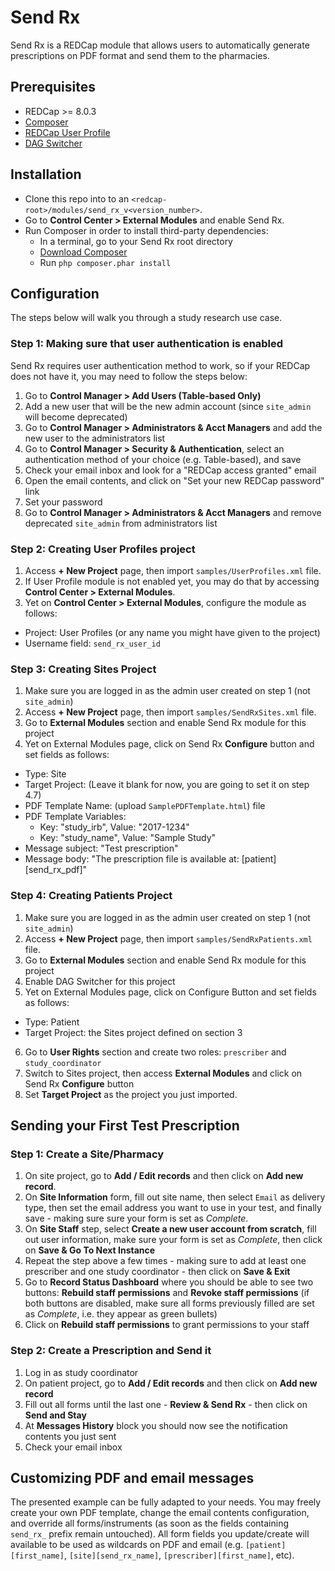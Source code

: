 # Send Rx

Send Rx is a REDCap module that allows users to automatically generate prescriptions on PDF format and send them to the pharmacies.

## Prerequisites
- REDCap >= 8.0.3
- [Composer](https://getcomposer.org/)
- [REDCap User Profile](https://github.com/ctsit/redcap_user_profile)
- [DAG Switcher](https://github.com/lsgs/redcap-dag-switcher)

## Installation
- Clone this repo into to an `<redcap-root>/modules/send_rx_v<version_number>`.
- Go to **Control Center > External Modules** and enable Send Rx.
- Run Composer in order to install third-party dependencies:
  - In a terminal, go to your Send Rx root directory
  - [Download Composer](https://getcomposer.org/download/)
  - Run `php composer.phar install`

## Configuration
The steps below will walk you through a study research use case.

### Step 1: Making sure that user authentication is enabled
Send Rx requires user authentication method to work, so if your REDCap does not have it, you may need to follow the steps below:

1. Go to **Control Manager > Add Users (Table-based Only)**
2. Add a new user that will be the new admin account (since `site_admin` will become deprecated)
3. Go to **Control Manager > Administrators & Acct Managers** and add the new user to the administrators list
4. Go to **Control Manager > Security & Authentication**, select an authentication method of your choice (e.g. Table-based), and save
5. Check your email inbox and look for a "REDCap access granted" email
6. Open the email contents, and click on "Set your new REDCap password" link
7. Set your password
8. Go to **Control Manager > Administrators & Acct Managers** and remove deprecated `site_admin` from administrators list

### Step 2: Creating User Profiles project
1. Access **+ New Project** page, then import `samples/UserProfiles.xml` file.
2. If User Profile module is not enabled yet, you may do that by accessing **Control Center > External Modules**.
3. Yet on **Control Center > External Modules**, configure the module as follows:
  - Project: User Profiles (or any name you might have given to the project)
  - Username field: `send_rx_user_id`

### Step 3: Creating Sites Project
1. Make sure you are logged in as the admin user created on step 1 (not `site_admin`)
2. Access **+ New Project** page, then import `samples/SendRxSites.xml` file.
3. Go to **External Modules** section and enable Send Rx module for this project
4. Yet on External Modules page, click on Send Rx **Configure** button and set fields as follows:
  - Type: Site
  - Target Project: (Leave it blank for now, you are going to set it on step 4.7)
  - PDF Template Name: (upload `SamplePDFTemplate.html`) file
  - PDF Template Variables:
    - Key: "study_irb", Value: "2017-1234"
    - Key: "study_name", Value: "Sample Study"
  - Message subject: "Test prescription"
  - Message body: "The prescription file is available at: [patient][send_rx_pdf]"

### Step 4: Creating Patients Project
1. Make sure you are logged in as the admin user created on step 1 (not `site_admin`)
2. Access **+ New Project** page, then import `samples/SendRxPatients.xml` file.
3. Go to **External Modules** section and enable Send Rx module for this project
4. Enable DAG Switcher for this project
5. Yet on External Modules page, click on Configure Button and set fields as follows:
  - Type: Patient
  - Target Project: the Sites project defined on section 3
6. Go to **User Rights** section and create two roles: `prescriber` and `study_coordinator`
7. Switch to Sites project, then access **External Modules** and click on Send Rx **Configure** button
8. Set **Target Project** as the project you just imported.

## Sending your First Test Prescription

### Step 1: Create a Site/Pharmacy
1. On site project, go to **Add / Edit records** and then click on **Add new record**.
2. On **Site Information** form, fill out site name, then select `Email` as delivery type, then set the email address you want to use in your test, and finally save - making sure sure your form is set as *Complete*.
4. On **Site Staff** step, select **Create a new user account from scratch**, fill out user information, make sure your form is set as *Complete*, then click on **Save & Go To Next Instance**
5. Repeat the step above a few times - making sure to add at least one prescriber and one study coordinator - then click on **Save & Exit**
6. Go to **Record Status Dashboard** where you should be able to see two buttons: **Rebuild staff permissions** and **Revoke staff permissions** (if both buttons are disabled, make sure all forms previously filled are set as *Complete*, i.e. they appear as green bullets)
7. Click on **Rebuild staff permissions** to grant permissions to your staff

### Step 2: Create a Prescription and Send it
1. Log in as study coordinator
2. On patient project, go to **Add / Edit records** and then click on **Add new record**
3. Fill out all forms until the last one - **Review & Send Rx** - then click on **Send and Stay**
4. At **Messages History** block you should now see the notification contents you just sent
5. Check your email inbox

## Customizing PDF and email messages

The presented example can be fully adapted to your needs. You may freely create your own PDF template, change the email contents configuration, and override all forms/instruments (as soon as the fields containing `send_rx_` prefix remain untouched). All form fields you update/create will available to be used as wildcards on PDF and email (e.g. `[patient][first_name]`, `[site][send_rx_name]`, `[prescriber][first_name]`, etc).
